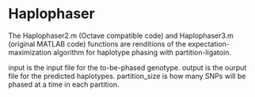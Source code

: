 # Haplophaser
The Haplophaser2.m (Octave compatible code) and Haplophaser3.m (original MATLAB code) functions are renditions of the expectation-maximization algorithm for haplotype phasing with partition-ligatoin.

input is the input file for the to-be-phased genotype.
output is the ourput file for the predicted haplotypes.
partition_size is how many SNPs will be phased at a time in each partition.
